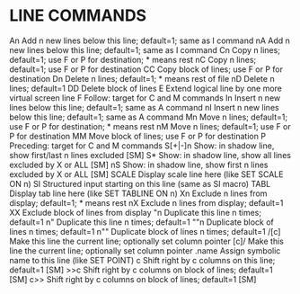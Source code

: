 LINE COMMANDS
=============

<PRI>
An       Add n new lines below this line; default=1; same as I command
nA       Add n new lines below this line; default=1; same as I command
Cn       Copy n lines; default=1; use F or P for destination; * means rest
nC       Copy n lines; default=1; use F or P for destination
CC       Copy block of lines; use F or P for destination
Dn       Delete n lines; default=1; * means rest of file
nD       Delete n lines; default=1
DD       Delete block of lines
E        Extend logical line by one more virtual screen line
F        Follow: target for C and M commands
In       Insert n new lines below this line; default=1; same as A command
nI       Insert n new lines below this line; default=1; same as A command
Mn       Move n lines; default=1; use F or P for destination; * means rest
nM       Move n lines; default=1; use F or P for destination
MM       Move block of lines; use F or P for destination
P        Preceding: target for C and M commands
S[+|-]n  Show: in shadow line, show first/last n lines excluded        [SM]
S*       Show: in shadow line, show all lines excluded by X or ALL     [SM]
nS       Show: in shadow line, show first n lines excluded by X or ALL [SM]
SCALE    Display scale line here (like SET SCALE ON n)
SI       Structured input starting on this line (same as SI macro)
TABL     Display tab line here (like SET TABLINE ON n)
Xn       Exclude n lines from display; default=1; * means rest
nX       Exclude n lines from display; default=1
XX       Exclude block of lines from display
"n       Duplicate this line n times; default=1
n"       Duplicate this line n times; default=1
""n      Duplicate block of lines n times; default=1
n""      Duplicate block of lines n times; default=1
/[c]     Make this line the current line; optionally set column pointer
[c]/     Make this line the current line; optionally set column pointer
.name    Assign symbolic name to this line (like SET POINT)
<c       Shift left by c columns on this line; default=1               [SM]
c<       Shift left by c columns on this line; default=1               [SM]
<<c      Shift left by c columns on block of lines; default=1          [SM]
c<<      Shift left by c columns on block of lines; default=1          [SM]
>c       Shift right by c columns on this line; default=1              [SM]
>>c      Shift right by c columns on block of lines; default=1         [SM]
c>>      Shift right by c columns on block of lines; default=1         [SM]
</PRI>
